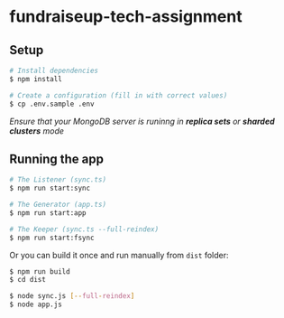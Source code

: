 # fundraiseup-tech-assignment

## Setup

```bash
# Install dependencies
$ npm install

# Create a configuration (fill in with correct values)
$ cp .env.sample .env
```
_Ensure that your MongoDB server is runinng in **replica sets** or **sharded clusters** mode_

## Running the app

```bash
# The Listener (sync.ts)
$ npm run start:sync

# The Generator (app.ts)
$ npm run start:app

# The Keeper (sync.ts --full-reindex)
$ npm run start:fsync
```
Or you can build it once and run manually from `dist` folder:
```bash
$ npm run build
$ cd dist

$ node sync.js [--full-reindex]
$ node app.js
```
